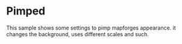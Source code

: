 Pimped
======

This sample shows some settings to pimp mapforges appearance. it changes the
background, uses different scales and such.
